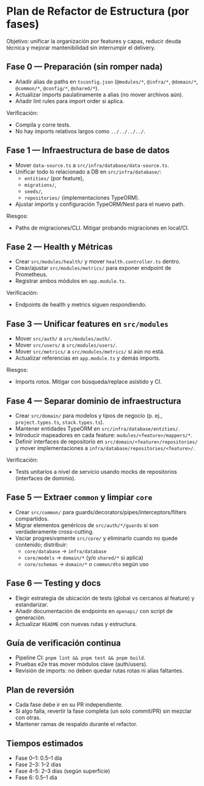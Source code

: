 # Plan de Refactor de Estructura (por fases)

Objetivo: unificar la organización por features y capas, reducir deuda técnica y mejorar mantenibilidad sin interrumpir el delivery.

## Fase 0 — Preparación (sin romper nada)

- Añadir alias de paths en `tsconfig.json` (`@modules/*`, `@infra/*`, `@domain/*`, `@common/*`, `@config/*`, `@shared/*`).
- Actualizar imports paulatinamente a alias (no mover archivos aún).
- Añadir lint rules para import order si aplica.

Verificación:

- Compila y corre tests.
- No hay imports relativos largos como `../../../../`.

## Fase 1 — Infraestructura de base de datos

- Mover `data-source.ts` a `src/infra/database/data-source.ts`.
- Unificar todo lo relacionado a DB en `src/infra/database/`:
  - `entities/` (por feature),
  - `migrations/`,
  - `seeds/`,
  - `repositories/` (implementaciones TypeORM).
- Ajustar imports y configuración TypeORM/Nest para el nuevo path.

Riesgos:

- Paths de migraciones/CLI. Mitigar probando migraciones en local/CI.

## Fase 2 — Health y Métricas

- Crear `src/modules/health/` y mover `health.controller.ts` dentro.
- Crear/ajustar `src/modules/metrics/` para exponer endpoint de Prometheus.
- Registrar ambos módulos en `app.module.ts`.

Verificación:

- Endpoints de health y metrics siguen respondiendo.

## Fase 3 — Unificar features en `src/modules`

- Mover `src/auth/` a `src/modules/auth/`.
- Mover `src/users/` a `src/modules/users/`.
- Mover `src/metrics/` a `src/modules/metrics/` si aún no está.
- Actualizar referencias en `app.module.ts` y demás imports.

Riesgos:

- Imports rotos. Mitigar con búsqueda/replace asistido y CI.

## Fase 4 — Separar dominio de infraestructura

- Crear `src/domain/` para modelos y tipos de negocio (p. ej., `project.types.ts`, `stack.types.ts`).
- Mantener entidades TypeORM en `src/infra/database/entities/`.
- Introducir mapeadores en cada feature: `modules/<feature>/mappers/*`.
- Definir interfaces de repositorio en `src/domain/<feature>/repositories/` y mover implementaciones a `infra/database/repositories/<feature>/`.

Verificación:

- Tests unitarios a nivel de servicio usando mocks de repositorios (interfaces de dominio).

## Fase 5 — Extraer `common` y limpiar `core`

- Crear `src/common/` para guards/decorators/pipes/interceptors/filters compartidos.
- Migrar elementos genéricos de `src/auth/*/guards` si son verdaderamente cross-cutting.
- Vaciar progresivamente `src/core/` y eliminarlo cuando no quede contenido; distribuir:
  - `core/database` -> `infra/database`
  - `core/models` -> `domain/*` (y/o `shared/*` si aplica)
  - `core/schemas` -> `domain/*` o `common/dto` según uso

## Fase 6 — Testing y docs

- Elegir estrategia de ubicación de tests (global vs cercanos al feature) y estandarizar.
- Añadir documentación de endpoints en `openapi/` con script de generación.
- Actualizar `README` con nuevas rutas y estructura.

## Guía de verificación continua

- Pipeline CI: `pnpm lint && pnpm test && pnpm build`.
- Pruebas e2e tras mover módulos clave (auth/users).
- Revisión de imports: no deben quedar rutas rotas ni alias faltantes.

## Plan de reversión

- Cada fase debe ir en su PR independiente.
- Si algo falla, revertir la fase completa (un solo commit/PR) sin mezclar con otras.
- Mantener ramas de respaldo durante el refactor.

## Tiempos estimados

- Fase 0–1: 0.5–1 día
- Fase 2–3: 1–2 días
- Fase 4–5: 2–3 días (según superficie)
- Fase 6: 0.5–1 día
